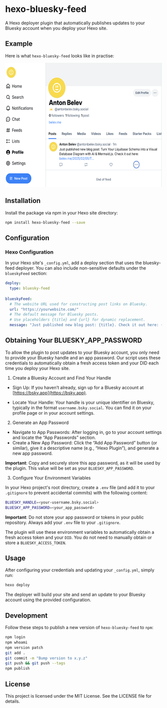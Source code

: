 # hexo-bluesky-feed

A Hexo deployer plugin that automatically publishes updates to your Bluesky account when you deploy your Hexo site.

## Example

Here is what `hexo-bluesky-feed` looks like in practise:

<img src="resources/example-feed.png" alt="Example Feed" width="600" height="400">

## Installation

Install the package via npm in your Hexo site directory:

```bash
npm install hexo-bluesky-feed --save
```

## Configuration

### Hexo Configuration

In your Hexo site's `_config.yml`, add a deploy section that uses the bluesky-feed deployer. You can also include non-sensitive defaults under the `blueskyFeed` section:

```yml
deploy:
  type: bluesky-feed

blueskyFeed:
  # The website URL used for constructing post links on Bluesky.
  url: "https://yourwebsite.com/"
  # The default message for Bluesky posts.
  # Use placeholders {title} and {url} for dynamic replacement.
  message: "Just published new blog post: {title}. Check it out here: {url}"
```

## Obtaining Your BLUESKY_APP_PASSWORD

To allow the plugin to post updates to your Bluesky account, you only need to provide your Bluesky handle and an app password. Our script uses these credentials to automatically obtain a fresh access token and your DID each time you deploy your Hexo site.

1. Create a Bluesky Account and Find Your Handle
   
- Sign Up:
If you haven’t already, sign up for a Bluesky account at [https://bsky.app](https://bsky.app). 

- Locate Your Handle:
Your handle is your unique identifier on Bluesky, typically in the format `username.bsky.social`. You can find it on your profile page or in your account settings.

2. Generate an App Password

- Navigate to App Passwords:
After logging in, go to your account settings and locate the “App Passwords” section.
- Create a New App Password:
Click the “Add App Password” button (or similar), give it a descriptive name (e.g., “Hexo Plugin”), and generate a new app password.

**Important**: Copy and securely store this app password, as it will be used by the plugin. This value will be set as your `BLUESKY_APP_PASSWORD`.

3. Configure Your Environment Variables
   
In your Hexo project's root directory, create a `.env` file (and add it to your `.gitignore` to prevent accidental commits) with the following content:

```bash
BLUESKY_HANDLE=<your-username.bsky.social>
BLUESKY_APP_PASSWORD=<your_app_password>
```

**Important**: Do not store your app password or tokens in your public repository. Always add your `.env` file to your `.gitignore`.

The plugin will use these environment variables to automatically obtain a fresh access token and your `DID`. You do not need to manually obtain or store a `BLUESKY_ACCESS_TOKEN`.

## Usage
After configuring your credentials and updating your `_config.yml`, simply run:

```bash
hexo deploy
```

The deployer will build your site and send an update to your Bluesky account using the provided configuration.

## Development

Follow these steps to publish a new version of `hexo-bluesky-feed` to `npm`:

```bash
npm login
npm whoami
npm version patch
git add .
git commit -m "Bump version to x.y.z"
git push && git push --tags
npm publish
```

## License
This project is licensed under the MIT License. See the LICENSE file for details.
